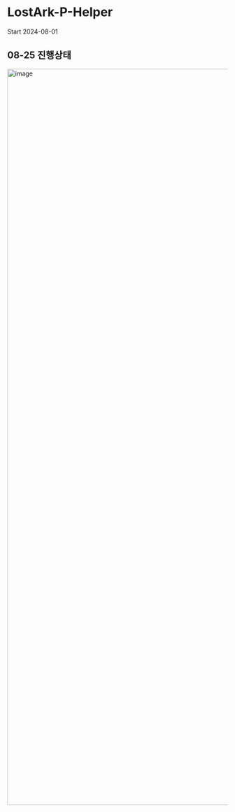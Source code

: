 # LostArk-P-Helper

Start 2024-08-01

## 08-25 진행상태

<img width="1684" alt="image" src="https://github.com/user-attachments/assets/615eac8c-9943-4dca-9b19-509dc41417cc">

